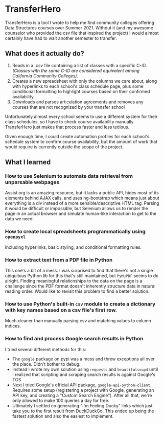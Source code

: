 # TransferHero

TransferHero is a tool I wrote to help me find community colleges offering Data Structures courses over Summer 2021.  Without it (and my awesome counselor who provided the csv file that inspired the project) I would almost certainly have had to wait another semester to transfer.

## What does it actually do?
1. Reads in a .csv file containing a list of classes with a specific C-ID. *(Classes with the same C-ID are considered equivalent among California Community Colleges)*.
1. Creates a new spreadsheet with only the columns we care about, along with hyperlinks to each school's class schedule page, plus some conditional formatting to highlight courses based on their confirmed availability.
1. Downloads and parses articulation agreements and removes any courses that are not recognized by your transfer school

Unfortunately almost every school seems to use a different system for their class schedules, so I have to check course availability manually.  TransferHero just makes that process faster and less tedious.

Given enough time, I could create automation profiles for each school's schedule system to confirm course availability, but the amount of work that would require is currently outside the scope of the project.  

## What I learned

### How to use Selenium to automate data retrieval from unparsable webpages
Assist.org is an amazing resource, but it lacks a public API, hides most of its elements behind AJAX calls, and uses ng-bootstrap which means just about everything is a div instead of a more sensible/descriptive HTML tag.  Parsing it would be difficult or impossible, but Selenium allows us to render the page in an actual browser and simulate human-like interaction to get to the data we need.

### How to create local spreadsheets programmatically using `openpyxl`
Including hyperlinks, basic styling, and conditional formatting rules.

### How to extract text from a PDF file in Python
This one's a bit of a mess.  I was surprised to find that there's not a single ubiquitous Python lib for this that's still maintained, but `PyMuPDF` seems to do alright.  Finding meaningful relationships to the data on the page is a challenge since the PDF format doesn't inherently structure data in natural reading order.  Would like to revisit this problem to find a better solution.

### How to use Python's built-in `csv` module to create a dictionary with key names based on a csv file's first row.
Much cleaner than manually parsing csv and matching values to column indices.

### How to find and process Google search results in Python
I tried several different methods for this:

- The `google` package on pypi was a mess and threw exceptions all over the place.  Didn't bother to debug.
- Instead I wrote my own solution using `requests` and `beautifulsoup4` until I realized that scripting and scraping search results is against Google's TOS
- Next I tried Google's official API package, `google-api-python-client`.  Requires some setup (registering a project with Google, generating an API key, and creating a "Custom Search Engine"). After all that, we're only allowed to make 100 queries a day for free.
- Ultimately I settled on generating "I'm Feeling Ducky" links which just take you to the first result from DuckDuckGo.  This ended up being the fastest solution and also the easiest to implement.
